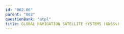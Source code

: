 ```yaml
---
id: "062.06"
parent: "062"
questionBank: "atpl"
title: GLOBAL NAVIGATION SATELLITE SYSTEMS (GNSSs)
---
```

